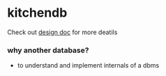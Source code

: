 # kitchendb
Check out [design doc](./docs/design.md) for more deatils

### why another database?

- to understand and implement internals of a dbms 
